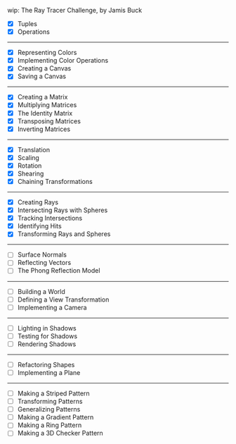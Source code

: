 wip: The Ray Tracer Challenge, by Jamis Buck

- [x] Tuples
- [x] Operations
___
- [x] Representing Colors
- [x] Implementing Color Operations
- [x] Creating a Canvas
- [x] Saving a Canvas
___
- [x] Creating a Matrix
- [x] Multiplying Matrices
- [x] The Identity Matrix
- [x] Transposing Matrices
- [x] Inverting Matrices
___
- [x] Translation
- [x] Scaling
- [x] Rotation
- [x] Shearing
- [x] Chaining Transformations
___
- [x] Creating Rays
- [x] Intersecting Rays with Spheres
- [x] Tracking Intersections
- [x] Identifying Hits
- [x] Transforming Rays and Spheres
___
- [ ] Surface Normals
- [ ] Reflecting Vectors
- [ ] The Phong Reflection Model
___
- [ ] Building a World
- [ ] Defining a View Transformation
- [ ] Implementing a Camera
___
- [ ] Lighting in Shadows
- [ ] Testing for Shadows
- [ ] Rendering Shadows
___
- [ ] Refactoring Shapes
- [ ] Implementing a Plane
___
- [ ] Making a Striped Pattern
- [ ] Transforming Patterns
- [ ] Generalizing Patterns
- [ ] Making a Gradient Pattern
- [ ] Making a Ring Pattern
- [ ] Making a 3D Checker Pattern
